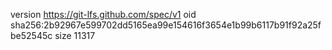 version https://git-lfs.github.com/spec/v1
oid sha256:2b92967e599702dd5165ea99e154616f3654e1b99b6117b91f92a25fbe52545c
size 11317
